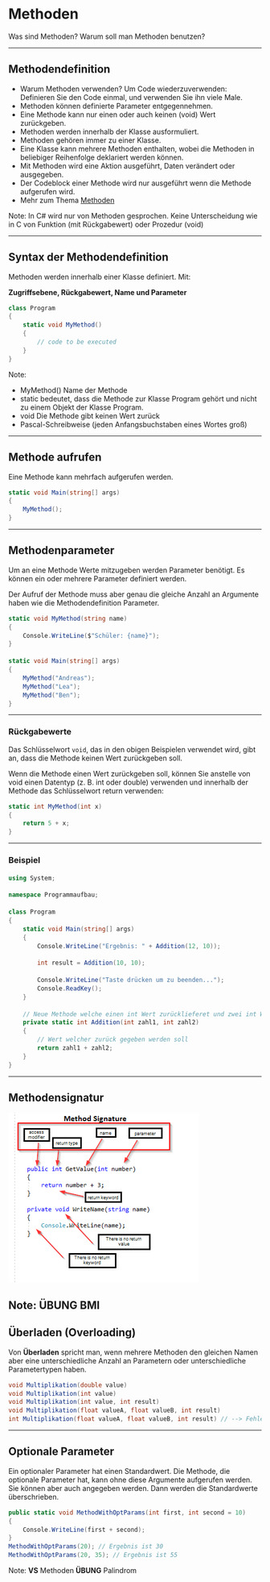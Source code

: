 # Methoden

Was sind Methoden? Warum soll man Methoden benutzen?

---

<!-- .slide: class="left" -->
## Methodendefinition

* Warum Methoden verwenden? Um Code wiederzuverwenden: Definieren Sie den Code einmal, und verwenden Sie ihn viele Male.
* Methoden können definierte Parameter entgegennehmen.
* Eine Methode kann nur einen oder auch keinen (void) Wert zurückgeben.
* Methoden werden innerhalb der Klasse ausformuliert.
* Methoden gehören immer zu einer Klasse.
* Eine Klasse kann mehrere Methoden enthalten, wobei die Methoden in beliebiger Reihenfolge deklariert werden können.
* Mit Methoden wird eine Aktion ausgeführt, Daten verändert oder ausgegeben.
* Der Codeblock einer Methode wird nur ausgeführt wenn die Methode aufgerufen wird.
* Mehr zum Thema [Methoden](https://docs.microsoft.com/de-de/dotnet/csharp/methods)

Note: In C# wird nur von Methoden gesprochen. Keine Unterscheidung wie in C von Funktion (mit Rückgabewert) oder Prozedur (void)

---

<!-- .slide: class="left" -->
## Syntax der Methodendefinition

Methoden werden innerhalb einer Klasse definiert. Mit:

**Zugriffsebene, Rückgabewert, Name und Parameter**

```csharp []
class Program
{
    static void MyMethod() 
    {
        // code to be executed
    }
}
```

Note: 
* MyMethod() Name der Methode
* static bedeutet, dass die Methode zur Klasse Program gehört und nicht zu einem Objekt der Klasse Program. 
* void Die Methode gibt keinen Wert zurück
* Pascal-Schreibweise (jeden Anfangsbuchstaben eines Wortes groß)

---

<!-- .slide: class="left" -->
## Methode aufrufen

Eine Methode kann mehrfach aufgerufen werden.

```csharp []
static void Main(string[] args)
{
    MyMethod();
}
```

---

<!-- .slide: class="left" -->
## Methodenparameter

Um an eine Methode Werte mitzugeben werden Parameter benötigt. Es können ein oder mehrere Parameter definiert werden.

Der Aufruf der Methode muss aber genau die gleiche Anzahl an Argumente haben wie die Methodendefinition Parameter.

```csharp []
static void MyMethod(string name) 
{
    Console.WriteLine($"Schüler: {name}");
}

static void Main(string[] args)
{
    MyMethod("Andreas");
    MyMethod("Lea");
    MyMethod("Ben");
}
```

---

<!-- .slide: class="left" -->
### Rückgabewerte

Das Schlüsselwort `void`, das in den obigen Beispielen verwendet wird, gibt an, dass die Methode keinen Wert zurückgeben soll. 

Wenn die Methode einen Wert zurückgeben soll, können Sie anstelle von void einen Datentyp (z. B. int oder double) verwenden und innerhalb der Methode das Schlüsselwort return verwenden:

```csharp []
static int MyMethod(int x) 
{
    return 5 + x;
}
```

---

<!-- .slide: class="left" -->
### Beispiel

```csharp []
using System;

namespace Programmaufbau;

class Program
{
    static void Main(string[] args)
    {
        Console.WriteLine("Ergebnis: " + Addition(12, 10));

        int result = Addition(10, 10);

        Console.WriteLine("Taste drücken um zu beenden...");
        Console.ReadKey();
    }

    // Neue Methode welche einen int Wert zurücklieferet und zwei int Werte als Parameter entgegen nimmt
    private static int Addition(int zahl1, int zahl2)
    {
        // Wert welcher zurück gegeben werden soll
        return zahl1 + zahl2;
    }
}
```

---

<!-- .slide: class="left" -->
## Methodensignatur

![Methodensignatur](images/Methodensignatur.png)

Note: **ÜBUNG** BMI
---

<!-- .slide: class="left" -->
## Überladen (Overloading)

Von **Überladen** spricht man, wenn mehrere Methoden den gleichen Namen
aber eine unterschiedliche Anzahl an Parametern oder unterschiedliche
Parametertypen haben.

```csharp []
void Multiplikation(double value)
void Multiplikation(int value)
void Multiplikation(int value, int result)
void Multiplikation(float valueA, float valueB, int result)
int Multiplikation(float valueA, float valueB, int result) // --> Fehler, nicht möglich
```

---

<!-- .slide: class="left" -->
## Optionale Parameter

Ein optionaler Parameter hat einen Standardwert. Die Methode, die optionale Parameter hat, kann ohne diese Argumente aufgerufen werden. Sie können aber auch angegeben werden. Dann werden die Standardwerte überschrieben.

```csharp []
public static void MethodWithOptParams(int first, int second = 10)
{
    Console.WriteLine(first + second);
}
MethodWithOptParams(20); // Ergebnis ist 30
MethodWithOptParams(20, 35); // Ergebnis ist 55
```

Note: 
**VS** Methoden
**ÜBUNG** Palindrom